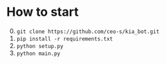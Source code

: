 # How to start

0. `git clone https://github.com/ceo-s/kia_bot.git`
1. `pip install -r requirements.txt`
2. `python setup.py`
3. `python main.py`
